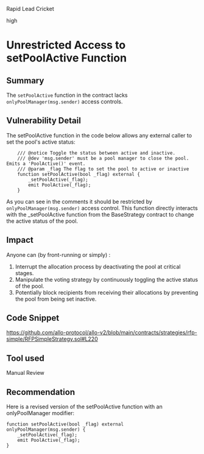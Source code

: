 Rapid Lead Cricket

high

# Unrestricted Access to setPoolActive Function
## Summary
The `setPoolActive` function in the contract lacks `onlyPoolManager(msg.sender)` access controls.

## Vulnerability Detail
The setPoolActive function in the code below allows any external caller to set the pool's active status:
```solidity
    /// @notice Toggle the status between active and inactive.
    /// @dev 'msg.sender' must be a pool manager to close the pool. Emits a 'PoolActive()' event.
    /// @param _flag The flag to set the pool to active or inactive
    function setPoolActive(bool _flag) external {
        _setPoolActive(_flag);
        emit PoolActive(_flag);
    }
```
As you can see in the comments it should be restricted by `onlyPoolManager(msg.sender)` access control.
This function directly interacts with the _setPoolActive function from the BaseStrategy contract to change the active status of the pool.

## Impact
Anyone can (by front-running or simply) : 

1. Interrupt the allocation process by deactivating the pool at critical stages.
2. Manipulate the voting strategy by continuously toggling the active status of the pool.
3. Potentially block recipients from receiving their allocations by preventing the pool from being set inactive.

## Code Snippet
https://github.com/allo-protocol/allo-v2/blob/main/contracts/strategies/rfp-simple/RFPSimpleStrategy.sol#L220
## Tool used

Manual Review

## Recommendation
Here is a revised version of the setPoolActive function with an onlyPoolManager modifier:
```solidity
function setPoolActive(bool _flag) external onlyPoolManager(msg.sender) { 
    _setPoolActive(_flag); 
    emit PoolActive(_flag);
}
```